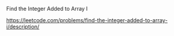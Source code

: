 Find the Integer Added to Array I

https://leetcode.com/problems/find-the-integer-added-to-array-i/description/
